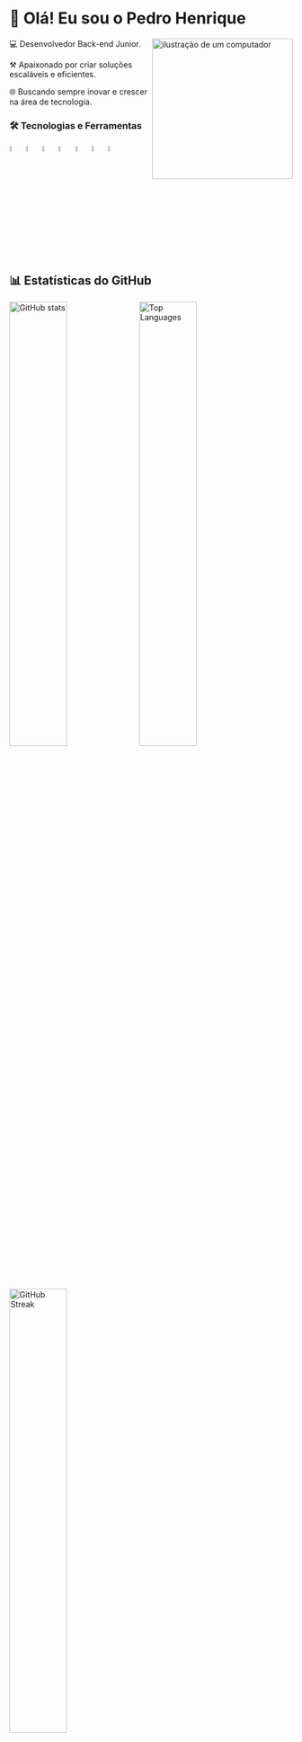 # 👋 Olá! Eu sou o Pedro Henrique  
<p>
<img src="https://www.katalyze.com.br/wp-content/uploads/2021/12/Brandingggg.png" alt="ilustração de um computador" min-width="200px" max-width="200px" width="250px" align="right">


💻 Desenvolvedor Back-end Junior.

⚒️ Apaixonado por criar soluções escaláveis e eficientes.  

🌐 Buscando sempre inovar e crescer na área de tecnologia.
</p>


### 🛠️ Tecnologias e Ferramentas

<p align="left">
<img src="https://camo.githubusercontent.com/9e8b3af8a098a645ed25b96b0cf1912032b0bd7bb20b843213b8b5325ee75d24/68747470733a2f2f63646e2e6a7364656c6976722e6e65742f67682f64657669636f6e732f64657669636f6e406c61746573742f69636f6e732f6a6176617363726970742f6a6176617363726970742d6f726967696e616c2e737667" alt="GitHub stats" width="5%"/>
<img src="https://upload.wikimedia.org/wikipedia/commons/4/4c/Typescript_logo_2020.svg" alt="GitHub stats" width="5%"/>
<img src="https://upload.wikimedia.org/wikipedia/commons/a/a8/NestJS.svg" alt="GitHub stats" width="5%"/>
<img src="https://upload.wikimedia.org/wikipedia/commons/d/d9/Node.js_logo.svg" alt="GitHub stats" width="5%"/>
<img src="https://camo.githubusercontent.com/9e97d21593512d9041b79d1df0b9d9e168b5023460ee91a2401f2937bb9be463/68747470733a2f2f63646e2e6a7364656c6976722e6e65742f67682f64657669636f6e732f64657669636f6e406c61746573742f69636f6e732f707974686f6e2f707974686f6e2d6f726967696e616c2d776f72646d61726b2e737667" alt="GitHub stats" width="5%"/>
<img src="https://camo.githubusercontent.com/fe638a0898d3eae913b1f034eeb79a5889bb873acb8edf4de964584828d59d4b/68747470733a2f2f63646e2e6a7364656c6976722e6e65742f67682f64657669636f6e732f64657669636f6e406c61746573742f69636f6e732f646f636b65722f646f636b65722d6f726967696e616c2d776f72646d61726b2e737667" alt="GitHub stats" width="5%"/>
<img src="https://camo.githubusercontent.com/52eb44c613bd424b64395e9060be9101446a13fa87f7a334b36d5d2892e0fd3e/68747470733a2f2f63646e2e6a7364656c6976722e6e65742f67682f64657669636f6e732f64657669636f6e406c61746573742f69636f6e732f706f737467726573716c2f706f737467726573716c2d706c61696e2d776f72646d61726b2e737667" alt="GitHub stats" width="5%"/>
</p>


## 📊 Estatísticas do GitHub

<p align="left">
  <img src="https://github-readme-stats.vercel.app/api?username=PedroMoreno07&show_icons=true&theme=tokyonight" alt="GitHub stats" width="45%"/>
  <img src="https://github-readme-stats.vercel.app/api/top-langs/?username=PedroMoreno07&theme=dark&layout=compact&hide_border=false&count_private=true" alt="Top Languages" width="45%"/>
  <img src="https://github-readme-streak-stats.herokuapp.com/?user=PedroMoreno07&theme=dark&hide_border=false" alt="GitHub Streak" width="45%"/>
</p>
<p align="left">

---

## 🚀 Projetos em Destaque

- 🔗 [Plataforma de Turismo](https://github.com/PedroMoreno07/tourism-enterprises-api)
- 🔗 [Sistema de Gerenciamento de Tarefas](https://github.com/PedroMoreno07/Sistema-de-Gerenciamento-de-Tarefas)  

---

## 🌎 Onde me encontrar

[![LinkedIn](https://img.shields.io/badge/-LinkedIn-0A66C2?style=flat&logo=linkedin&logoColor=white)](https://www.linkedin.com/in/dev-pedro-moreno/)
[![GitHub](https://img.shields.io/badge/-GitHub-181717?style=flat&logo=github&logoColor=white)](https://github.com/PedroMoreno07)

---